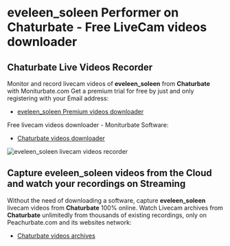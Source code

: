 # eveleen_soleen Performer on Chaturbate - Free LiveCam videos downloader

## Chaturbate Live Videos Recorder

Monitor and record livecam videos of **eveleen_soleen** from **Chaturbate** with Moniturbate.com
Get a premium trial for free by just and only registering with your Email address:
* [eveleen_soleen Premium videos downloader](https://moniturbate.com/request-demo-licence-key.html)

Free livecam videos downloader - Moniturbate Software:
* [Chaturbate videos downloader](https://moniturbate.com/moniturbate-download-software.html)

![eveleen_soleen livecam videos recorder](https://peachurnet.com/templates/moniturbate-software.png)


## Capture eveleen_soleen videos from the Cloud and watch your recordings on Streaming

Without the need of downloading a software, capture **eveleen_soleen** livecam videos from **Chaturbate** 100% online.
Watch Livecam archives from **Chaturbate** unlimitedly from thousands of existing recordings, only on Peachurbate.com and its websites network:
* [Chaturbate videos archives](https://peachurnet.com/)